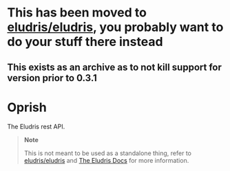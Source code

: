 # This has been moved to [eludris/eludris](https://github.com/eludris/eludris), you probably want to do your stuff there instead
## This exists as an archive as to not kill support for version prior to 0.3.1

# Oprish

The Eludris rest API.

> **Note**
>
> This is not meant to be used as a standalone thing, refer to [eludris/eludris](https://github.com/eludris/eludris)
> and [The Eludris Docs](https://eludris.github.io/docs) for more information.
